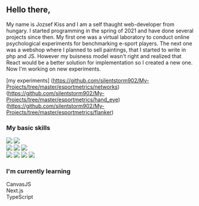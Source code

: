 ##  Hello there,

My name is Jozsef Kiss and I am a self thaught web-developer from hungary. I started programming in the spring of 2021 and have done several projects since then. My first one was a virtual laboratory to conduct online psychological experiments for benchmarking e-sport players. The next one was a webshop where I planned to sell paintings, that I started to write in php and JS. However my buisness model wasn't right and realized that React would be a better solution for implementation so I created a new one. Now I'm working on new experiments. 

[my experiments]
(https://github.com/silentstorm902/My-Projects/tree/master/esportmetrics/networks)
(https://github.com/silentstorm902/My-Projects/tree/master/esportmetrics/hand_eye)
(https://github.com/silentstorm902/My-Projects/tree/master/esportmetrics/flanker)

### My basic skills 

![](https://img.shields.io/badge/HTML5-E34F26?style=for-the-badge&logo=html5&logoColor=white)
![](https://img.shields.io/badge/JavaScript-323330?style=for-the-badge&logo=javascript&logoColor=F7DF1E)
 </br>
![](https://img.shields.io/badge/CSS-239120?&style=for-the-badge&logo=css3&logoColor=white)
![](https://img.shields.io/badge/Bootstrap-563D7C?style=for-the-badge&logo=bootstrap&logoColor=white)
![](https://img.shields.io/badge/Sass-CC6699?style=for-the-badge&logo=sass&logoColor=white)
 </br>
![](https://img.shields.io/badge/React-20232A?style=for-the-badge&logo=react&logoColor=61DAFB)
![](https://img.shields.io/badge/Node.js-43853D?style=for-the-badge&logo=node.js&logoColor=white)
![](https://img.shields.io/badge/MongoDB-4EA94B?style=for-the-badge&logo=mongodb&logoColor=white)
![](https://img.shields.io/badge/Express.js-404D59?style=for-the-badge)

### I'm currently learning

CanvasJS  </br>
Next.js  </br>
TypeScript  </br>



